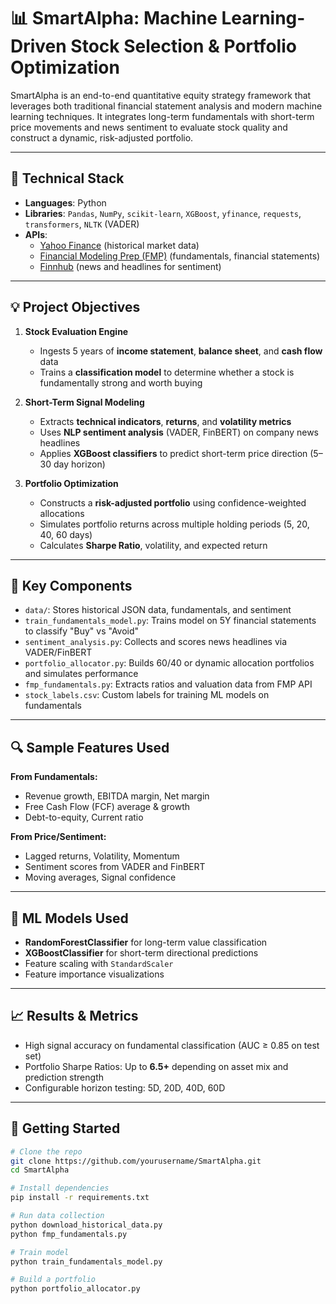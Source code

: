 
# 📊 SmartAlpha: Machine Learning-Driven Stock Selection & Portfolio Optimization

SmartAlpha is an end-to-end quantitative equity strategy framework that leverages both traditional financial statement analysis and modern machine learning techniques. It integrates long-term fundamentals with short-term price movements and news sentiment to evaluate stock quality and construct a dynamic, risk-adjusted portfolio.

---

## 🔧 Technical Stack

- **Languages**: Python  
- **Libraries**: `Pandas`, `NumPy`, `scikit-learn`, `XGBoost`, `yfinance`, `requests`, `transformers`, `NLTK` (VADER)  
- **APIs**:
  - [Yahoo Finance](https://finance.yahoo.com/) (historical market data)
  - [Financial Modeling Prep (FMP)](https://site.financialmodelingprep.com/) (fundamentals, financial statements)
  - [Finnhub](https://finnhub.io/) (news and headlines for sentiment)

---

## 💡 Project Objectives

1. **Stock Evaluation Engine**
   - Ingests 5 years of **income statement**, **balance sheet**, and **cash flow** data
   - Trains a **classification model** to determine whether a stock is fundamentally strong and worth buying

2. **Short-Term Signal Modeling**
   - Extracts **technical indicators**, **returns**, and **volatility metrics**
   - Uses **NLP sentiment analysis** (VADER, FinBERT) on company news headlines
   - Applies **XGBoost classifiers** to predict short-term price direction (5–30 day horizon)

3. **Portfolio Optimization**
   - Constructs a **risk-adjusted portfolio** using confidence-weighted allocations
   - Simulates portfolio returns across multiple holding periods (5, 20, 40, 60 days)
   - Calculates **Sharpe Ratio**, volatility, and expected return

---

## 📁 Key Components

- `data/`: Stores historical JSON data, fundamentals, and sentiment  
- `train_fundamentals_model.py`: Trains model on 5Y financial statements to classify "Buy" vs "Avoid"  
- `sentiment_analysis.py`: Collects and scores news headlines via VADER/FinBERT  
- `portfolio_allocator.py`: Builds 60/40 or dynamic allocation portfolios and simulates performance  
- `fmp_fundamentals.py`: Extracts ratios and valuation data from FMP API  
- `stock_labels.csv`: Custom labels for training ML models on fundamentals

---

## 🔍 Sample Features Used

**From Fundamentals:**
- Revenue growth, EBITDA margin, Net margin
- Free Cash Flow (FCF) average & growth
- Debt-to-equity, Current ratio

**From Price/Sentiment:**
- Lagged returns, Volatility, Momentum
- Sentiment scores from VADER and FinBERT
- Moving averages, Signal confidence

---

## 🧠 ML Models Used

- **RandomForestClassifier** for long-term value classification  
- **XGBoostClassifier** for short-term directional predictions  
- Feature scaling with `StandardScaler`  
- Feature importance visualizations

---

## 📈 Results & Metrics

- High signal accuracy on fundamental classification (AUC ≥ 0.85 on test set)
- Portfolio Sharpe Ratios: Up to **6.5+** depending on asset mix and prediction strength
- Configurable horizon testing: 5D, 20D, 40D, 60D

---

## 🚀 Getting Started

```bash
# Clone the repo
git clone https://github.com/yourusername/SmartAlpha.git
cd SmartAlpha

# Install dependencies
pip install -r requirements.txt

# Run data collection
python download_historical_data.py
python fmp_fundamentals.py

# Train model
python train_fundamentals_model.py

# Build a portfolio
python portfolio_allocator.py
